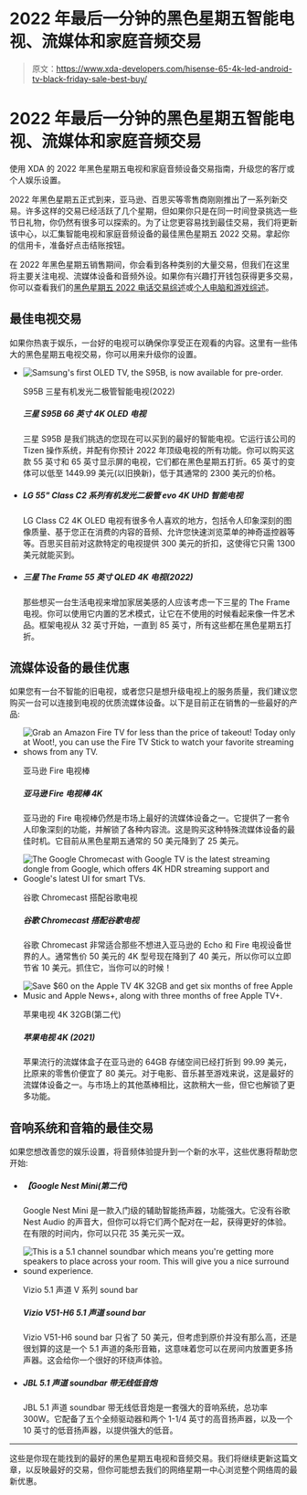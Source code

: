 # 2022 年最后一分钟的黑色星期五智能电视、流媒体和家庭音频交易

> 原文：<https://www.xda-developers.com/hisense-65-4k-led-android-tv-black-friday-sale-best-buy/>

# 2022 年最后一分钟的黑色星期五智能电视、流媒体和家庭音频交易

使用 XDA 的 2022 年黑色星期五电视和家庭音频设备交易指南，升级您的客厅或个人娱乐设置。

2022 年黑色星期五正式到来，亚马逊、百思买等零售商刚刚推出了一系列新交易。许多这样的交易已经活跃了几个星期，但如果你只是在同一时间登录挑选一些节日礼物，你仍然有很多可以探索的。为了让您更容易找到最佳交易，我们将更新该中心，以汇集智能电视和家庭音频设备的最佳黑色星期五 2022 交易。拿起你的信用卡，准备好点击结账按钮。

在 2022 年黑色星期五销售期间，你会看到各种类别的大量交易，但我们在这里将主要关注电视、流媒体设备和音频外设。如果你有兴趣打开钱包获得更多交易，你可以查看我们的[黑色星期五 2022 电话交易综述](https://www.xda-developers.com/black-friday/)或[个人电脑和游戏综述](https://www.xda-developers.com/best-black-friday-pc-gaming-deals/)。

## 最佳电视交易

如果你热衷于娱乐，一台好的电视可以确保你享受正在观看的内容。这里有一些伟大的黑色星期五电视交易，你可以用来升级你的设置。

*   <picture>![Samsung's first OLED TV, the S95B, is now available for pre-order.](img/80918cf4371a6eea4b6bb42144a53514.png)</picture>

    S95B 三星有机发光二极管智能电视(2022)

    ##### 三星 S95B 66 英寸 4K OLED 电视

    三星 S95B 是我们挑选的您现在可以买到的最好的智能电视。它运行该公司的 Tizen 操作系统，并配有你预计 2022 年顶级电视的所有功能。你可以购买这款 55 英寸和 65 英寸显示屏的电视，它们都在黑色星期五打折。65 英寸的变体可以低至 1449.99 美元(以旧换新)，低于其通常的 2300 美元的价格。

*   ##### LG 55" Class C2 系列有机发光二极管 evo 4K UHD 智能电视

    LG Class C2 4K OLED 电视有很多令人喜欢的地方，包括令人印象深刻的图像质量、基于您正在消费的内容的音频、允许您快速浏览菜单的神奇遥控器等等。百思买目前对这款特定的电视提供 300 美元的折扣，这使得它只需 1300 美元就能买到。

*   ##### 三星 The Frame 55 英寸 QLED 4K 电视(2022)

    那些想买一台生活电视来增加家居美感的人应该考虑一下三星的 The Frame 电视。你可以使用它内置的艺术模式，让它在不使用的时候看起来像一件艺术品。框架电视从 32 英寸开始，一直到 85 英寸，所有这些都在黑色星期五打折。

## 流媒体设备的最佳优惠

如果您有一台不智能的旧电视，或者您只是想升级电视上的服务质量，我们建议您购买一台可以连接到电视的优质流媒体设备。以下是目前正在销售的一些最好的产品:

*   <picture>![Grab an Amazon Fire TV for less than the price of takeout! Today only at Woot!, you can use the Fire TV Stick to watch your favorite streaming shows from any TV.](img/43cfe6a938b48d7e576cac0706b6da71.png)</picture>

    亚马逊 Fire 电视棒

    ##### 亚马逊 Fire 电视棒 4K

    亚马逊的 Fire 电视棒仍然是市场上最好的流媒体设备之一。它提供了一套令人印象深刻的功能，并解锁了各种内容流。这是购买这种特殊流媒体设备的最佳时机。它目前从黑色星期五通常的 50 美元降到了 25 美元。

*   <picture>![The Google Chromecast with Google TV is the latest streaming dongle from Google, which offers 4K HDR streaming support and Google's latest UI for smart TVs.](img/248a246a0cc3641872626cb64c0c7ce4.png)</picture>

    谷歌 Chromecast 搭配谷歌电视

    ##### 谷歌 Chromecast 搭配谷歌电视

    谷歌 Chromecast 非常适合那些不想进入亚马逊的 Echo 和 Fire 电视设备世界的人。通常售价 50 美元的 4K 型号现在降到了 40 美元，所以你可以立即节省 10 美元。抓住它，当你可以的时候！

*   <picture>![Save $60 on the Apple TV 4K 32GB and get six months of free Apple Music and Apple News+, along with three months of free Apple TV+.](img/4a24540627653c07432e826883922b2e.png)</picture>

    苹果电视 4K 32GB(第二代)

    ##### 苹果电视 4K (2021)

    苹果流行的流媒体盒子在亚马逊的 64GB 存储空间已经打折到 99.99 美元，比原来的零售价便宜了 80 美元。对于电影、音乐甚至游戏来说，这是最好的流媒体设备之一。与市场上的其他蒸棒相比，这款稍大一些，但它也解锁了更多功能。

## 音响系统和音箱的最佳交易

如果您想改善您的娱乐设置，将音频体验提升到一个新的水平，这些优惠将帮助您开始:

*   ##### 【Google Nest Mini(第二代)

    Google Nest Mini 是一款入门级的辅助智能扬声器，功能强大。它没有谷歌 Nest Audio 的声音大，但你可以将它们两个配对在一起，获得更好的体验。在有限的时间内，你可以只花 35 美元买一双。

*   <picture>![This is a 5.1 channel soundbar which means you're getting more speakers to place across your room. This will give you a nice surround sound experience.](img/036e45d64daf44a55dcf2520ecfd17e4.png)</picture>

    Vizio 5.1 声道 V 系列 sound bar

    ##### Vizio V51-H6 5.1 声道 sound bar

    Vizio V51-H6 sound bar 只省了 50 美元，但考虑到原价并没有那么高，还是很划算的这是一个 5.1 声道的条形音箱，这意味着您可以在房间内放置更多扬声器。这会给你一个很好的环绕声体验。

*   ##### JBL 5.1 声道 soundbar 带无线低音炮

    JBL 5.1 声道 soundbar 带无线低音炮是一套强大的音响系统，总功率 300W。它配备了五个全频驱动器和两个 1-1/4 英寸的高音扬声器，以及一个 10 英寸的低音扬声器，以提供强大的低音。

* * *

这些是你现在能找到的最好的黑色星期五电视和音频交易。我们将继续更新这篇文章，以反映最好的交易，但你可能想去我们的网络星期一中心浏览整个网络周的最新优惠。